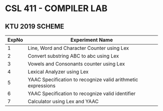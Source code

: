 # CSL 411  - COMPILER LAB
## KTU 2019 SCHEME

| ExpNo | Experiment Name |
|----------|----------|
|1   | Line, Word and Character Counter using Lex    |
|2   | Convert substring ABC to abc using Lex   |
|3   | Vowels and Consonants counter using Lex  |
|4   | Lexical Analyzer using Lex   |
|5   | YAAC Specification to recognize valid arithmetic expressions   |
|6   | YAAC Specification to recognize valid identifier   |
|7   | Calculator using Lex and YAAC   |
